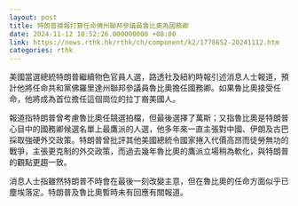 ```yaml
---
layout: post
title: 特朗普據報打算任命佛州聯邦參議員魯比奧為國務卿
date: 2024-11-12 10:52:26.000000000 +08:00
link: https://news.rthk.hk/rthk/ch/component/k2/1778652-20241112.htm
categories: rthk
---
```


美國當選總統特朗普繼續物色官員人選，路透社及紐約時報引述消息人士報道，預計他將任命共和黨佛羅里達州聯邦參議員魯比奧擔任國務卿。如果魯比奧接受任命，他將成為首位擔任這個崗位的拉丁裔美國人。

報道指特朗普曾考慮魯比奧任競選拍檔，但最後選擇了萬斯；又指魯比奧是特朗普心目中的國務卿候選名單上最鷹派的人選，他多年來一直主張對中國、伊朗及古巴採取強硬外交政策。特朗普曾批評其他美國總統令國家捲入代價高昂而徒勞無功的戰爭，主張更克制的外交政策，而過去幾年魯比奧的鷹派立場稍為軟化，與特朗普的觀點更趨一致。

消息人士指雖然特朗普不時會在最後一刻改變主意，但在魯比奧的任命方面似乎已塵埃落定。特朗普及魯比奧暫時未有回應有關報道。
